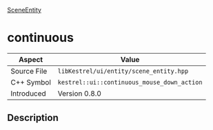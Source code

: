 [SceneEntity](index)
# continuous
| Aspect | Value |
| --- | --- |
| Source File | `libKestrel/ui/entity/scene_entity.hpp` |
| C++ Symbol | `kestrel::ui::continuous_mouse_down_action` |
| Introduced | Version 0.8.0 |
## Description

